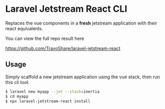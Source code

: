 # Laravel Jetstream React CLI

Replaces the vue components in a **fresh** jetstream application with their react equivalents.

You can view the full repo result here

https://github.com/TravoShare/laravel-jetstream-react

## Usage

Simply scaffold a new jetstream application using the vue stack, then run this cli tool.

```bash
$ laravel new myapp --jet --stack=inertia
$ cd myapp
$ npx laravel-jetstream-react install
```
